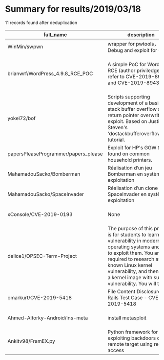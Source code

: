 
# Summary for results/2019/03/18
    
11 records found after deduplication

| full_name | description | html_url | matched_list | matched_count | pushed_at | size | stargazers_count | language | forks_count | vul_ids |
|--------------------------------------|-----------------------------------------------------------------------------------------------------------------------------------------------------------------------------------------------------------------------------------------------------------------|---------------------------------------------------------|----------------------------------|-----------------|---------------------------|--------|--------------------|------------|---------------|------------------------------------|
| WinMin/swpwn | wrapper for pwtools， Debug and exploit for CTF . | https://github.com/WinMin/swpwn | ['exploit'] | 1 | 2019-03-18 16:55:58+00:00 | 70 | 4 | Python | 0 | [] |
| brianwrf/WordPress_4.9.8_RCE_POC | A simple PoC for WordPress RCE (author priviledge), refer to CVE-2019-8942 and CVE-2019-8943. | https://github.com/brianwrf/WordPress_4.9.8_RCE_POC | ['cve poc', 'rce', 'rce poc'] | 3 | 2019-03-18 01:20:52+00:00 | 32 | 61 | nan | 20 | ['CVE-2019-8942', 'CVE-2019-8943'] |
| yokel72/bof | Scripts supporting development of a basic stack buffer overflow saved return pointer overwrite exploit. Based on Justin Steven's 'dostackbufferoverflowgood' tutorial. | https://github.com/yokel72/bof | ['exploit'] | 1 | 2019-03-18 13:26:49+00:00 | 14 | 0 | Python | 0 | [] |
| papersPleaseProgrammer/papers_please | Exploit for HP's GGW Server found on common household printers. | https://github.com/papersPleaseProgrammer/papers_please | ['exploit'] | 1 | 2019-03-18 18:32:28+00:00 | 15 | 2 | Shell | 1 | [] |
| MahamadouSacko/Bomberman | Réalisation d’un jeu Bomberman en système exploitation | https://github.com/MahamadouSacko/Bomberman | ['exploit'] | 1 | 2019-03-18 15:07:16+00:00 | 8 | 0 | C | 0 | [] |
| MahamadouSacko/SpaceInvader | Réalisation d’un clone de SpaceInvader en système exploitation | https://github.com/MahamadouSacko/SpaceInvader | ['exploit'] | 1 | 2019-03-18 12:23:19+00:00 | 17 | 0 | C | 0 | [] |
| xConsoIe/CVE-2019-0193 | None | https://github.com/xConsoIe/CVE-2019-0193 | ['cve-2'] | 1 | 2019-03-18 13:22:48+00:00 | 5 | 8 | Python | 7 | ['CVE-2019-0193'] |
| delice1/OPSEC-Term-Project | The purpose of this project is for students to learn vulnerability in modern operating systems and how to exploit them. You are required to research any known Linux kernel vulnerability, and then build a kernel image with such vulnerability. You will then | https://github.com/delice1/OPSEC-Term-Project | ['exploit'] | 1 | 2019-03-18 15:00:44+00:00 | 4731 | 0 | C | 0 | [] |
| omarkurt/CVE-2019-5418 | File Content Disclosure on Rails Test Case - CVE-2019-5418 | https://github.com/omarkurt/CVE-2019-5418 | ['cve-2'] | 1 | 2019-03-18 16:15:25+00:00 | 82 | 5 | Ruby | 1 | ['CVE-2019-5418'] |
| Ahmed-Altorky-Android/ins-meta | install metasploit | https://github.com/Ahmed-Altorky-Android/ins-meta | ['metasploit module OR payload'] | 1 | 2019-03-18 16:30:17+00:00 | 1 | 0 | Shell | 0 | [] |
| Ankitv98/FramEX.py | Python framework for exploiting backdoors on a remote target using remote access | https://github.com/Ankitv98/FramEX.py | ['exploit'] | 1 | 2019-03-18 23:02:02+00:00 | 13 | 3 | Python | 0 | [] |
